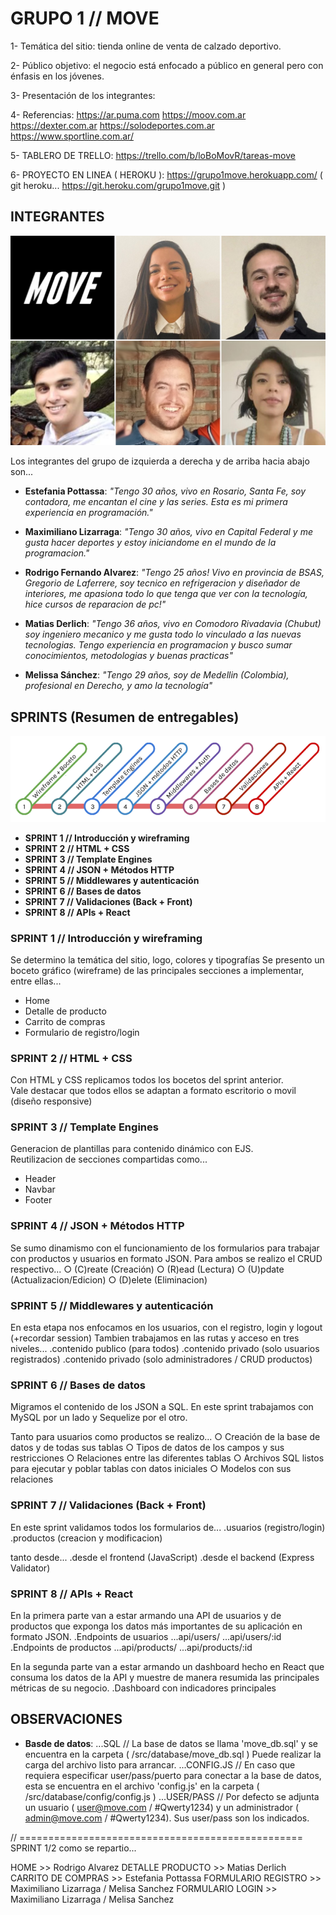 # GRUPO 1 // MOVE

1- Temática del sitio: tienda online de venta de calzado deportivo.

2- Público objetivo: el negocio está enfocado a público en general pero con énfasis en los jóvenes.

3- Presentación de los integrantes: 

4- Referencias:
https://ar.puma.com
https://moov.com.ar
https://dexter.com.ar
https://solodeportes.com.ar
https://www.sportline.com.ar/


5- TABLERO DE TRELLO: https://trello.com/b/loBoMovR/tareas-move

6- PROYECTO EN LINEA ( HEROKU ): https://grupo1move.herokuapp.com/
( git heroku... https://git.heroku.com/grupo1move.git )



## INTEGRANTES

![This is a alt text.](/public/images/grupo_1_move.png "This is a sample image.")

Los integrantes del grupo de izquierda a derecha y de arriba hacia abajo son...

* **Estefania Pottassa**: _"Tengo 30 años, vivo en Rosario, Santa Fe, soy contadora, me encantan el cine y las series. Esta es mi primera experiencia en programación."_

* **Maximiliano Lizarraga**: _"Tengo 30 años, vivo en Capital Federal y me gusta hacer deportes y estoy iniciandome en el mundo de la programacion."_

* **Rodrigo Fernando Alvarez**: _"Tengo 25 años! Vivo en provincia de BSAS, Gregorio de Laferrere, soy tecnico en refrigeracion y diseñador de interiores, me apasiona todo lo que tenga que ver con la tecnología, hice cursos de reparacion de pc!"_

* **Matias Derlich**: _"Tengo 36 años, vivo en Comodoro Rivadavia (Chubut) soy ingeniero mecanico y me gusta todo lo vinculado a las nuevas tecnologias. Tengo experiencia en programacion y busco sumar conocimientos, metodologias y buenas practicas"_

* **Melissa Sánchez**: _"Tengo 29 años, soy de Medellin (Colombia), profesional en Derecho, y amo la tecnología"_


## SPRINTS (Resumen de entregables)

![This is a alt text.](/public/images/sprints.png "This is a sample image.")

* **SPRINT 1 // Introducción y wireframing**
* **SPRINT 2 // HTML + CSS**
* **SPRINT 3 // Template Engines**
* **SPRINT 4 // JSON + Métodos HTTP**
* **SPRINT 5 // Middlewares y autenticación**
* **SPRINT 6 // Bases de datos**
* **SPRINT 7 // Validaciones (Back + Front)**
* **SPRINT 8 // APIs + React**


### SPRINT 1 // Introducción y wireframing
Se determino la temática del sitio, logo, colores y tipografías
Se presento un boceto gráfico (wireframe) de las principales secciones a implementar, entre ellas...
* Home
* Detalle de producto
* Carrito de compras
* Formulario de registro/login


### SPRINT 2 // HTML + CSS
Con HTML y CSS replicamos todos los bocetos del sprint anterior.
<br>
Vale destacar que todos ellos se adaptan a formato escritorio o movil (diseño responsive)



### SPRINT 3 // Template Engines
Generacion de plantillas para contenido dinámico con EJS.
<br>
Reutilizacion de secciones compartidas como...
* Header
* Navbar
* Footer


### SPRINT 4 // JSON + Métodos HTTP
Se sumo dinamismo con el funcionamiento de los formularios para trabajar con productos y usuarios en formato JSON.
Para ambos se realizo el CRUD respectivo...
○ (C)reate (Creación)
○ (R)ead (Lectura)
○ (U)pdate (Actualizacion/Edicion)
○ (D)elete (Eliminacion)


### SPRINT 5 // Middlewares y autenticación
En esta etapa nos enfocamos en los usuarios, con el registro, login y logout (+recordar session)
Tambien trabajamos en las rutas y acceso en tres niveles...
.contenido publico (para todos)
.contenido privado (solo usuarios registrados)
.contenido privado (solo administradores / CRUD productos)


### SPRINT 6 // Bases de datos
Migramos el contenido de los JSON a SQL.
En este sprint trabajamos con MySQL por un lado y Sequelize por el otro.

Tanto para usuarios como productos se realizo...
○ Creación de la base de datos y de todas sus tablas
○ Tipos de datos de los campos y sus restricciones
○ Relaciones entre las diferentes tablas
○ Archivos SQL listos para ejecutar y poblar tablas con datos iniciales
○ Modelos con sus relaciones


### SPRINT 7 // Validaciones (Back + Front)
En este sprint validamos todos los formularios de...
.usuarios (registro/login)
.productos (creacion y modificacion)

tanto desde...
.desde el frontend (JavaScript)
.desde el backend (Express Validator)


### SPRINT 8 // APIs + React
En la primera parte van a estar armando una API de usuarios y de productos que exponga los
datos más importantes de su aplicación en formato JSON.
.Endpoints de usuarios
...api/users/
...api/users/:id
.Endpoints de productos
...api/products/
...api/products/:id


En la segunda parte van a estar armando un dashboard hecho en React que consuma los datos
de la API y muestre de manera resumida las principales métricas de su negocio.
.Dashboard con indicadores principales



## OBSERVACIONES 

* **Basde de datos**: 
...SQL // La base de datos se llama 'move_db.sql' y se encuentra en la carpeta ( /src/database/move_db.sql )
Puede realizar la carga del archivo listo para arrancar.
...CONFIG.JS // En caso que requiera especificar user/pass/puerto para conectar a la base de datos, esta se encuentra en el archivo 'config.js' en la carpeta  ( /src/database/config/config.js )
...USER/PASS // Por defecto se adjunta un usuario ( user@move.com / #Qwerty1234) y un administrador ( admin@move.com / #Qwerty1234). Sus user/pass son los indicados.



// =================================================
SPRINT 1/2 como se repartio...

HOME >> Rodrigo Alvarez
DETALLE PRODUCTO >> Matias Derlich
CARRITO DE COMPRAS >> Estefania Pottassa
FORMULARIO REGISTRO >> Maximiliano Lizarraga / Melisa Sanchez
FORMULARIO LOGIN >> Maximiliano Lizarraga / Melisa Sanchez